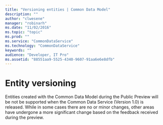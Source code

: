 ```yaml
---
title: "Versioning entities | Common Data Model"
description: ""
author: "clwesene"
manager: "robinarh"
ms.date: "11/02/2016"
ms.topic: "topic"
ms.prod: ""
ms.service: "CommonDataService"
ms.technology: "CommonDataService"
keywords: ""
audience: "Developer, IT Pro"
ms.assetid: "88551aa9-5525-4340-9607-91aa6e6e8dfb"
---
```


# Entity versioning

Entities created with the Common Data Model during the Public Preview will be not be supported when the Common Data Service (Version 1.0) is released. While in some cases there are no or minor changes, other areas have undergone a more significant change based on the feedback received during the preview.
